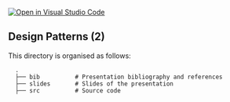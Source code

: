 [![Open in Visual Studio Code](https://classroom.github.com/assets/open-in-vscode-718a45dd9cf7e7f842a935f5ebbe5719a5e09af4491e668f4dbf3b35d5cca122.svg)](https://classroom.github.com/online_ide?assignment_repo_id=14151867&assignment_repo_type=AssignmentRepo)
## Design Patterns (2)

This directory is organised as follows:

      .
      ├── bib          # Presentation bibliography and references
      ├── slides       # Slides of the presentation
      ├── src          # Source code
      
